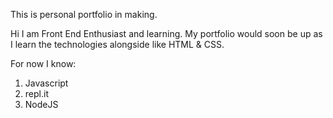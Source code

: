 This is personal portfolio in making.

Hi I am Front End Enthusiast and learning. My portfolio would soon be up as I learn the technologies alongside like HTML & CSS.

For now I know:

1. Javascript
2. repl.it
3. NodeJS
